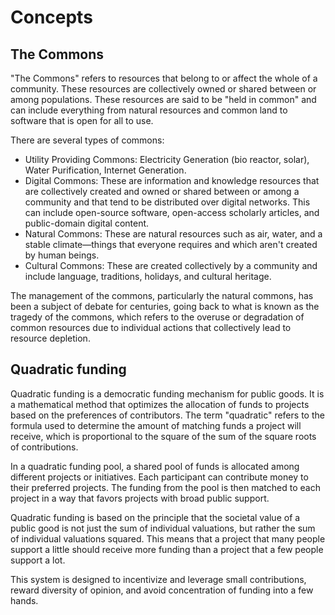 # Concepts

## The Commons

"The Commons" refers to resources that belong to or affect the whole of a community. These resources are collectively owned or shared between or among populations. These resources are said to be "held in common" and can include everything from natural resources and common land to software that is open for all to use.

There are several types of commons:

* Utility Providing Commons: Electricity Generation (bio reactor, solar), Water Purification, Internet Generation. 
* Digital Commons: These are information and knowledge resources that are collectively created and owned or shared between or among a community and that tend to be distributed over digital networks. This can include open-source software, open-access scholarly articles, and public-domain digital content.
* Natural Commons: These are natural resources such as air, water, and a stable climate—things that everyone requires and which aren't created by human beings.
* Cultural Commons: These are created collectively by a community and include language, traditions, holidays, and cultural heritage.

The management of the commons, particularly the natural commons, has been a subject of debate for centuries, going back to what is known as the tragedy of the commons, which refers to the overuse or degradation of common resources due to individual actions that collectively lead to resource depletion.

## Quadratic funding

Quadratic funding is a democratic funding mechanism for public goods. It is a mathematical method that optimizes the allocation of funds to projects based on the preferences of contributors. The term "quadratic" refers to the formula used to determine the amount of matching funds a project will receive, which is proportional to the square of the sum of the square roots of contributions.

In a quadratic funding pool, a shared pool of funds is allocated among different projects or initiatives. Each participant can contribute money to their preferred projects. The funding from the pool is then matched to each project in a way that favors projects with broad public support.

Quadratic funding is based on the principle that the societal value of a public good is not just the sum of individual valuations, but rather the sum of individual valuations squared. This means that a project that many people support a little should receive more funding than a project that a few people support a lot.

This system is designed to incentivize and leverage small contributions, reward diversity of opinion, and avoid concentration of funding into a few hands.